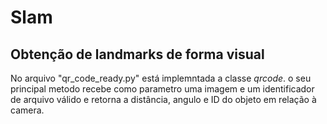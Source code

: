 # Slam
Obtenção de landmarks de forma visual
-
No arquivo "qr_code_ready.py" está implemntada a classe *qrcode*. o seu principal metodo recebe como parametro uma imagem e um identificador de arquivo válido e retorna a distância, angulo e ID do objeto em relação à camera.
